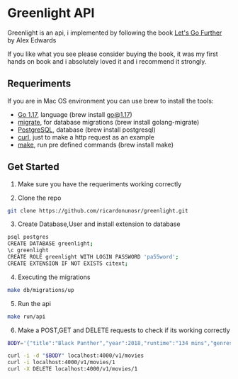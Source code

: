 # Greenlight API

Greenlight is an api, i implemented by following the book [Let's Go Further](https://lets-go-further.alexedwards.net/) by Alex Edwards

If you like what you see please consider buying the book, it was my first hands on book and i absolutely loved it and i recommend it strongly.

## Requeriments

If you are in Mac OS environment you can use brew to install the tools:

- [Go 1.17](https://go.dev/), language (brew install go@1.17)
- [migrate](https://github.com/golang-migrate/migrate), for database migrations (brew install golang-migrate)
- [PostgreSQL](https://www.postgresql.org/), database (brew install postgresql)
- [curl](https://curl.se/), just to make a http request as an example
- [make](https://www.gnu.org/software/make/), run pre defined commands (brew install make)

## Get Started

1. Make sure you have the requeriments working correctly

2. Clone the repo

```bash
git clone https://github.com/ricardonunosr/greenlight.git
```

3. Create Database,User and install extension to database

```bash
psql postgres
CREATE DATABASE greenlight;
\c greenlight
CREATE ROLE greenlight WITH LOGIN PASSWORD 'pa55word';
CREATE EXTENSION IF NOT EXISTS citext;
```

4. Executing the migrations

```bash
make db/migrations/up
```

5. Run the api

```bash
make run/api
```

6. Make a POST,GET and DELETE requests to check if its working correctly

```bash
BODY='{"title":"Black Panther","year":2018,"runtime":"134 mins","genres":["sci-fi","action","adventure"]}'
```

```bash
curl -i -d "$BODY" localhost:4000/v1/movies
curl -i localhost:4000/v1/movies/1
curl -X DELETE localhost:4000/v1/movies/1
```
